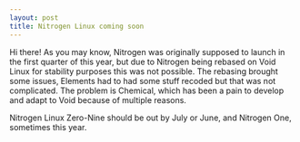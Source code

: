 ```yaml
---
layout: post
title: Nitrogen Linux coming soon
---
```


Hi there! As you may know, Nitrogen was originally supposed to launch in the first quarter of this year, but due to Nitrogen being rebased on Void Linux for stability purposes this was not possible.
The rebasing brought some issues, Elements had to had some stuff recoded but that was not complicated.
The problem is Chemical, which has been a pain to develop and adapt to Void because of multiple reasons.

Nitrogen Linux Zero-Nine should be out by July or June, and Nitrogen One, sometimes this year.
